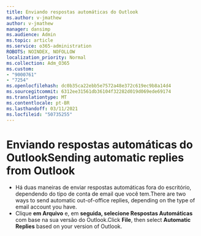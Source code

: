```yaml
---
title: Enviando respostas automáticas do Outlook
ms.author: v-jmathew
author: v-jmathew
manager: dansimp
ms.audience: Admin
ms.topic: article
ms.service: o365-administration
ROBOTS: NOINDEX, NOFOLLOW
localization_priority: Normal
ms.collection: Adm_O365
ms.custom:
- "9000761"
- "7254"
ms.openlocfilehash: dc0b35ca22ebb5e7572a48e372c619ec9b8a14d4
ms.sourcegitcommit: 6312ee31561db36104f32282d019d069ede69174
ms.translationtype: MT
ms.contentlocale: pt-BR
ms.lasthandoff: 03/11/2021
ms.locfileid: "50735255"
---
```

# <a name="sending-automatic-replies-from-outlook"></a><span data-ttu-id="9cce7-102">Enviando respostas automáticas do Outlook</span><span class="sxs-lookup"><span data-stu-id="9cce7-102">Sending automatic replies from Outlook</span></span>

- <span data-ttu-id="9cce7-103">Há duas maneiras de enviar respostas automáticas fora do escritório, dependendo do tipo de conta de email que você tem.</span><span class="sxs-lookup"><span data-stu-id="9cce7-103">There are two ways to send automatic out-of-office replies, depending on the type of email account you have.</span></span>
- <span data-ttu-id="9cce7-104">Clique **em Arquivo** e, em **seguida, selecione Respostas Automáticas** com base na sua versão do Outlook.</span><span class="sxs-lookup"><span data-stu-id="9cce7-104">Click **File**, then select **Automatic Replies** based on your version of Outlook.</span></span>
